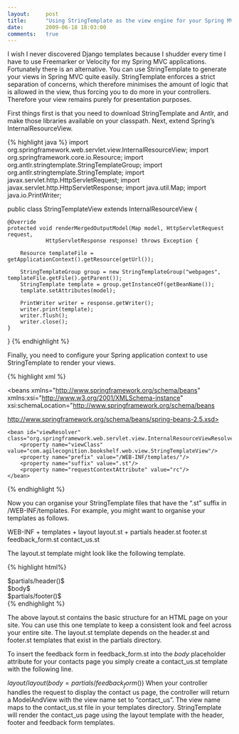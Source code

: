 ```yaml
---
layout:     post
title:      "Using StringTemplate as the view engine for your Spring MVC application"
date:       2009-06-18 18:03:00
comments:   true
---
```


I wish I never discovered Django templates because I shudder every time I have to use Freemarker or Velocity for my Spring MVC applications. Fortunately there is an alternative. You can use StringTemplate to generate your views in Spring MVC quite easily. StringTemplate enforces a strict separation of concerns, which therefore minimises the amount of logic that is allowed in the view, thus forcing you to do more in your controllers. Therefore your view remains purely for presentation purposes.

First things first is that you need to download StringTemplate and Antlr, and make those libraries available on your classpath. Next, extend Spring’s InternalResourceView.

{% highlight java %}
import org.springframework.web.servlet.view.InternalResourceView;
import org.springframework.core.io.Resource;
import org.antlr.stringtemplate.StringTemplateGroup;
import org.antlr.stringtemplate.StringTemplate;
import javax.servlet.http.HttpServletRequest;
import javax.servlet.http.HttpServletResponse;
import java.util.Map;
import java.io.PrintWriter;

public class StringTemplateView extends InternalResourceView {

    @Override
    protected void renderMergedOutputModel(Map model, HttpServletRequest request,
                HttpServletResponse response) throws Exception {

        Resource templateFile = getApplicationContext().getResource(getUrl());

        StringTemplateGroup group = new StringTemplateGroup("webpages", templateFile.getFile().getParent());
        StringTemplate template = group.getInstanceOf(getBeanName());
        template.setAttributes(model);

        PrintWriter writer = response.getWriter();
        writer.print(template);
        writer.flush();
        writer.close();
    }
}
{% endhighlight %}

Finally, you need to configure your Spring application context to use StringTemplate to render your views.

{% highlight xml %}
<?xml version="1.0" encoding="UTF-8"?>
<beans xmlns="http://www.springframework.org/schema/beans"
       xmlns:xsi="http://www.w3.org/2001/XMLSchema-instance"
       xsi:schemaLocation="http://www.springframework.org/schema/beans

http://www.springframework.org/schema/beans/spring-beans-2.5.xsd>

    <bean id="viewResolver" class="org.springframework.web.servlet.view.InternalResourceViewResolver">
        <property name="viewClass" value="com.agilecognition.bookshelf.web.view.StringTemplateView"/>
        <property name="prefix" value="/WEB-INF/templates/"/>
        <property name="suffix" value=".st"/>
        <property name="requestContextAttribute" value="rc"/>
    </bean>
</beans>
{% endhighlight %}

Now you can organise your StringTemplate files that have the “.st” suffix in /WEB-INF/templates. For example, you might want to organise your templates as follows.

WEB-INF
    + templates
        + layout
            layout.st
        + partials
            header.st
            footer.st
            feedback_form.st
            contact_us.st

The layout.st template might look like the following template.

{% highlight html%}
<html>
  <body>
    <div class="header">$partials/header()$</div>
    <div class="content">$body$</div>
    <div class="footer">$partials/footer()$</div>
  </body>
</html>
{% endhighlight %}

The above layout.st contains the basic structure for an HTML page on your site. You can use this one template to keep a consistent look and feel across your entire site. The layout.st template depends on the header.st and footer.st templates that exist in the partials directory.

To insert the feedback form in feedback_form.st into the $body$ placeholder attribute for your contacts page you simply create a contact_us.st template with the following line.

$layout/layout(body=partials/feedback_form())$ 
When your controller handles the request to display the contact us page, the controller will return a ModelAndView with the view name set to “contact_us”. The view name maps to the contact_us.st file in your templates directory. StringTemplate will render the contact_us page using the layout template with the header, footer and feedback form templates.

